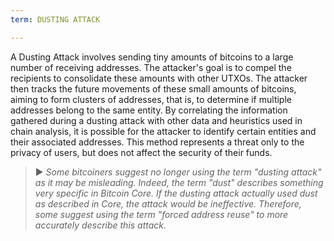 ```yaml
---
term: DUSTING ATTACK

---
```

A Dusting Attack involves sending tiny amounts of bitcoins to a large number of receiving addresses. The attacker's goal is to compel the recipients to consolidate these amounts with other UTXOs. The attacker then tracks the future movements of these small amounts of bitcoins, aiming to form clusters of addresses, that is, to determine if multiple addresses belong to the same entity. By correlating the information gathered during a dusting attack with other data and heuristics used in chain analysis, it is possible for the attacker to identify certain entities and their associated addresses. This method represents a threat only to the privacy of users, but does not affect the security of their funds.

> ► *Some bitcoiners suggest no longer using the term "dusting attack" as it may be misleading. Indeed, the term "dust" describes something very specific in Bitcoin Core. If the dusting attack actually used dust as described in Core, the attack would be ineffective. Therefore, some suggest using the term "forced address reuse" to more accurately describe this attack.*